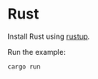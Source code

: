 # Rust

Install Rust using [rustup](https://www.rust-lang.org/tools/install).

Run the example:

```
cargo run
```
